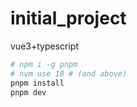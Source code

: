 # initial_project
vue3+typescript

```sh
# npm i -g pnpm
# nvm use 18 # (and above)
pnpm install
pnpm dev
```

